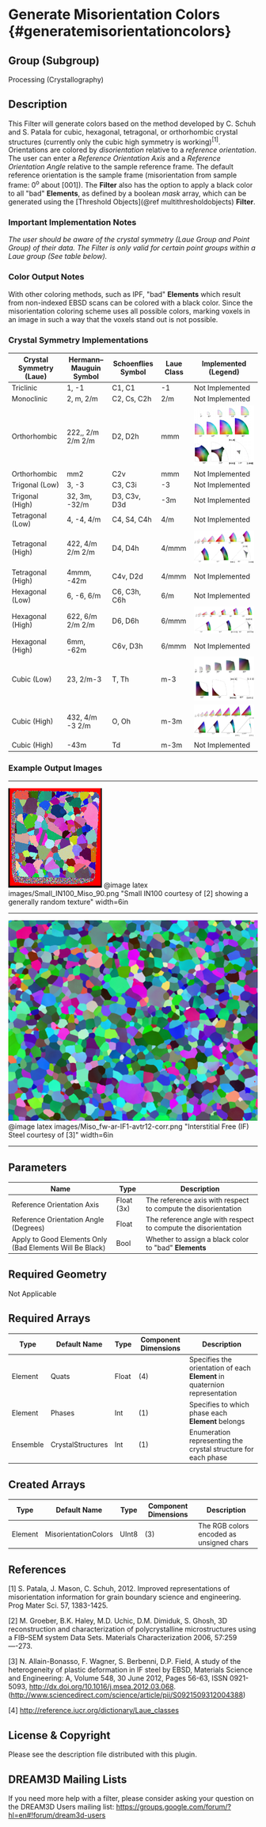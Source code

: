 Generate Misorientation Colors {#generatemisorientationcolors}
=============

## Group (Subgroup) ##
Processing (Crystallography)

## Description ##
This Filter will generate colors based on the method developed by C. Schuh and S. Patala for cubic, hexagonal, tetragonal, or orthorhombic crystal structures (currently only the cubic high symmetry is working)<sup>[1]</sup>. Orientations are colored by _disorientation_ relative to a _reference orientation_. The user can enter a _Reference Orientation Axis_ and a _Reference Orientation Angle_ relative to the sample reference frame. The default reference orientation is the sample frame (misorientation from sample frame: 0<sup>o</sup> about [001]). The **Filter** also has the option to apply a black color to all "bad" **Elements**, as defined by a boolean _mask_ array, which can be generated using the [Threshold Objects](@ref multithresholdobjects) **Filter**.

### Important Implementation Notes ###
_The user should be aware of the crystal symmetry (Laue Group and Point Group) of their data. The Filter is only valid for certain point groups within a Laue group (See table below)._

### Color Output Notes ###
With other coloring methods, such as IPF, "bad" **Elements** which result from non-indexed EBSD scans can be colored with a black color. Since the misorientation coloring scheme uses all possible colors, marking voxels in an image in such a way that the voxels stand out is not possible.

### Crystal Symmetry Implementations ###

|Crystal Symmetry (Laue) | Hermann–Mauguin  Symbol | Schoenflies Symbol | Laue Class | Implemented  (Legend) |
|------------------------|-------------------------|-------------------| -----------|-----------------------|
| Triclinic | 1, -1  |  C1, C1 | -1 | Not Implemented|
| Monoclinic | 2, m, 2/m | C2, Cs, C2h | 2/m | Not Implemented |
| Orthorhombic | 222,, 2/m 2/m 2/m | D2, D2h | mmm | ![](images/MisorientationLegendD2_222.png) |
| Orthorhombic | mm2 | C2v | mmm | Not Implemented |
| Trigonal (Low)|3, -3 | C3, C3i | -3 | Not Implemented |
| Trigonal (High)  | 32, 3m, -32/m | D3, C3v, D3d | -3m | Not Implemented |
| Tetragonal (Low) | 4, -4, 4/m | C4, S4, C4h | 4/m | Not Implemented |
| Tetragonal (High) | 422,  4/m 2/m 2/m | D4, D4h | 4/mmm |  ![](images/MisorientationLegendD4_422.png)|
| Tetragonal (High) | 4mmm, -42m | C4v, D2d | 4/mmm | Not Implemented|
| Hexagonal (Low) | 6, -6, 6/m | C6, C3h, C6h | 6/m | Not Implemented |
| Hexagonal  (High)| 622, 6/m 2/m 2/m | D6, D6h | 6/mmm | ![](images/MisorientationLegendD6_622.png) |
| Hexagonal  (High)| 6mm, -62m | C6v, D3h | 6/mmm | Not Implemented |
| Cubic (Low) | 23, 2/m-3 | T, Th | m-3 | ![](images/MisorientationLegendT_23.png) |
| Cubic (High) | 432, 4/m -3 2/m | O, Oh| m-3m | ![](images/MisorientationLegendO_432.png) |
| Cubic (High) | -43m | Td| m-3m | Not Implemented |

### Example Output Images ###

-----

![Small IN100 courtesy of [2] showing a generally random texture](images/Small_IN100_Miso_90.png)
@image latex images/Small_IN100_Miso_90.png "Small IN100 courtesy of [2] showing a generally random texture" width=6in

-----

![Interstitial Free (IF) Steel courtesy of [3]](images/Miso_fw-ar-IF1-avtr12-corr.png)
@image latex images/Miso_fw-ar-IF1-avtr12-corr.png "Interstitial Free (IF) Steel courtesy of [3]" width=6in

-----

## Parameters ##
| Name | Type | Description |
|------|------| ----------- |
| Reference Orientation Axis | Float (3x) | The reference axis with respect to compute the disorientation |
| Reference Orientation Angle (Degrees) | Float | The reference angle with respect to compute the disorientation |
| Apply to Good Elements Only (Bad Elements Will Be Black) | Bool | Whether to assign a black color to "bad" **Elements** |

## Required Geometry ##
Not Applicable

## Required Arrays ##
| Type | Default Name | Type | Component Dimensions | Description |
|------|--------------|-------------|---------|-----|
| Element | Quats | Float | (4) | Specifies the orientation of each **Element** in quaternion representation |
| Element | Phases | Int | (1) | Specifies to which phase each **Element** belongs |
| Ensemble | CrystalStructures | Int | (1) | Enumeration representing the crystal structure for each phase |

## Created Arrays ##
| Type | Default Name | Type | Component Dimensions | Description |
|------|--------------|-------------|---------|-----|
| Element | MisorientationColors | UInt8 | (3) | The RGB colors encoded as unsigned chars |

## References ##

[1] S. Patala, J. Mason, C. Schuh, 2012. Improved representations of misorientation information for grain boundary science and engineering. Prog Mater Sci. 57, 1383-1425.

[2] M. Groeber, B.K. Haley, M.D. Uchic, D.M. Dimiduk, S. Ghosh, 3D reconstruction and characterization of polycrystalline microstructures using a FIB–SEM system Data Sets. Materials Characterization 2006, 57:259—-273.

[3] N. Allain-Bonasso, F. Wagner, S. Berbenni, D.P. Field, A study of the heterogeneity of plastic deformation in IF steel by EBSD, Materials Science and Engineering: A, Volume 548, 30 June 2012, Pages 56-63, ISSN 0921-5093, http://dx.doi.org/10.1016/j.msea.2012.03.068.
(http://www.sciencedirect.com/science/article/pii/S0921509312004388)

[4] http://reference.iucr.org/dictionary/Laue_classes

## License & Copyright ##

Please see the description file distributed with this plugin.

## DREAM3D Mailing Lists ##

If you need more help with a filter, please consider asking your question on the DREAM3D Users mailing list:
https://groups.google.com/forum/?hl=en#!forum/dream3d-users
